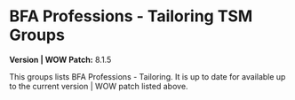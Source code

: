 # BFA Professions - Tailoring TSM Groups

**Version | WOW Patch:** 8.1.5

This groups lists BFA Professions - Tailoring. It is up to date for available up to the current version | WOW patch listed above.
